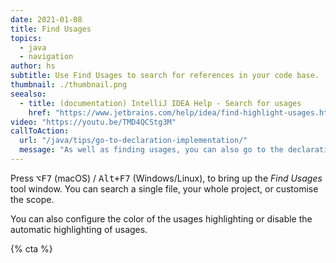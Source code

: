 ```yaml
---
date: 2021-01-08
title: Find Usages
topics:
  - java
  - navigation
author: hs
subtitle: Use Find Usages to search for references in your code base.
thumbnail: ./thumbnail.png
seealso:
  - title: (documentation) IntelliJ IDEA Help - Search for usages
    href: "https://www.jetbrains.com/help/idea/find-highlight-usages.html"
video: "https://youtu.be/TMD4QCStg3M"
callToAction:
  url: "/java/tips/go-to-declaration-implementation/"
  message: "As well as finding usages, you can also go to the declaration or implementation of a symbol!"
---
```


Press <kbd>⌥F7</kbd> (macOS) / <kbd>Alt+F7</kbd> (Windows/Linux), to bring up the _Find Usages_ tool window. You can search a single file, your whole project, or customise the scope.

You can also configure the color of the usages highlighting or disable the automatic highlighting of usages.

{% cta %}
